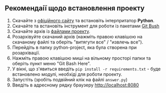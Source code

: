 ## Рекомендаії щодо встановлення проекту
1. Скачайте з [офіційного сайту](https://www.python.org/downloads/) та встановіть інтерпритатор **Python**.
2. Скачайте та встановіть інструмент для роботи із пакетами [Git Bush](https://git-scm.com/downloads)  
3. Скачайте архів із [файлами проекту](https://github.com/mikh-maksi/python-project).
4. Розархівуйте скачаний архів (нажміть правою клавішою на скачаному файлі та оберіть "витягути все" / "извлечь все").
5. Перейдіть в папку python-project, яка була створена при розархівації.
6. Нажміть правою клавішою миші на вільному просторі папки та оберіть пункт меню "Git Bash Here".
7. У вікні, що з'явиться введіть  `pip install -r requirements.txt` - буде встановлено модулі, необхіді для роботи проекту.
8. Запустіть (зробіть подвійний клік на файлі `answer.py`)
9. Введіть в адресному рядку браузеру [http://localhost:8080](http://localhost:8080)